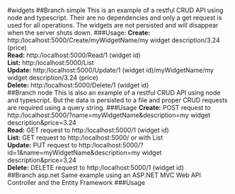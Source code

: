#widgets
##Branch simple
This is an example of a restful CRUD API using node and typescript.
Their are no dependencies and only a get request is used for all operations.
The widgets are not persisted and will disappear when the server shuts down.
###Usage:
**Create:** http:/localhost:5000/Create/myWidgetName/my widget description/3.24 (price)<br>
**Read:** http:/localhost:5000/Read/1 (widget id)<br>
**List:** http:/localhost:5000/List<br>
**Update:** http:/localhost:5000/Update/1 (widget id)/myWidgetName/my widget description/3.24 (price)<br>
**Delete:** http:/localhost:5000/Delete/1 (widget id)<br>
##Branch node
This is also an example of a restful CRUD API using node and typescript.
But the data is persisted to a file and proper CRUD requests are required using a query string.
###Usage
**Create:** POST request to http:/localhost:5000/?name=myWidgetName&description=my widget description&price=3.24<br>
**Read:** GET request to http:/localhost:5000/1 (widget id)<br>
**List:** GET request to http:/localhost:5000/ or with List<br>
**Update:** PUT request to http:/localhost:5000/?id=1&name=myWidgetName&description=my widget description&price=3.24<br>
**Delete:** DELETE request to http:/localhost:5000/1 (widget id)<br>
##Branch asp.net
Same example using an ASP.NET MVC Web API Controller and the Entity Framework
###Usage